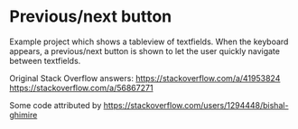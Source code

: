 # Previous/next button

Example project which shows a tableview of textfields. When the keyboard
appears, a previous/next button is shown to let the user quickly navigate
between textfields.

Original Stack Overflow answers:
https://stackoverflow.com/a/41953824
https://stackoverflow.com/a/56867271

Some code attributed by https://stackoverflow.com/users/1294448/bishal-ghimire
